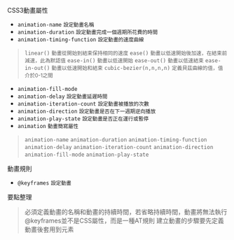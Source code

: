 CSS3動畫屬性
- `animation-name` <small>設定動畫名稱</small>
- `animation-duration` <small>設定動畫完成一個週期所花費的時間</small>
- `animation-timing-function` <small>設定動畫的速度曲線</small>

>`linear()` <small>動畫從開始到結束保持相同的速度</small>
>`ease()` <small>動畫以低速開始後加速，在結束前減速，此為默認值</small>
>`ease-in()` <small>動畫以低速開始</small>
>`ease-out()` <small>動畫以低速結束</small>
>`ease-in-out()` <small>動畫以低速開始和結束</small>
>`cubic-bezier(n,n,n,n)` <small>定義貝茲曲線的值，值介於0-1之間</small>
- `animation-fill-mode`
- `animation-delay` <small>設定動畫延遲時間</small>
- `animation-iteration-count` <small>設定動畫被播放的次數</small>
- `animation-direction` <small>設定動畫是否在下一週期逆向播放</small>
- `animation-play-state` <small>設定動畫是否正在運行或暫停</small>
- `animation` <small>動畫簡寫屬性</small>

>`animation-name`
>`animation-duration`
>`animation-timing-function`
>`animation-delay`
>`animation-iteration-count`
>`animation-direction`
>`animation-fill-mode`
>`animation-play-state`

動畫規則
- `@keyframes`	<small>設定動畫</small>

要點整理
>必須定義動畫的名稱和動畫的持續時間，若省略持續時間，動畫將無法執行
>@keyframes並不是CSS屬性，而是一種AT規則
>建立動畫的步驟要先定義動畫後套用到元素